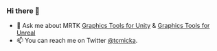 ### Hi there 👋

- 💬 Ask me about MRTK [Graphics Tools for Unity](https://github.com/microsoft/MixedReality-GraphicsTools-Unity) & [Graphics Tools for Unreal](https://github.com/microsoft/MixedReality-GraphicsTools-Unreal)
- 📫 You can reach me on Twitter [@tcmicka](https://twitter.com/tcmicka).

<!--
**Cameron-Micka/Cameron-Micka** is a ✨ _special_ ✨ repository because its `README.md` (this file) appears on your GitHub profile.

Here are some ideas to get you started:

- 🔭 I’m currently working on ...
- 🌱 I’m currently learning ...
- 👯 I’m looking to collaborate on ...
- 🤔 I’m looking for help with ...
- 💬 Ask me about ...
- 📫 How to reach me: ...
- 😄 Pronouns: ...
- ⚡ Fun fact: ...
-->
